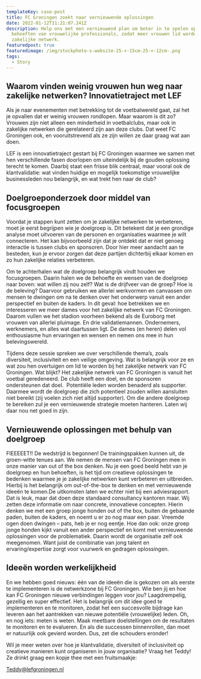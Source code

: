 ```yaml
---
templateKey: case-post
title: FC Groningen zoekt naar vernieuwende oplossingen
date: 2022-01-12T11:21:07.241Z
description: Help ons met een vernieuwend plan om beter in te spelen op de
  behoeften van vrouwelijke professionals, zodat meer vrouwen lid worden van ons
  zakelijke netwerk.
featuredpost: true
featuredimage: /img/stockphoto-s-website-25-×-15cm-25-×-12cm-.png
tags:
  - Story
---
```

## **Waarom vinden weinig vrouwen hun weg naar zakelijke netwerken? Innovatietraject met LEF**

 Als je naar evenementen met betrekking tot de voetbalwereld gaat, zal het je opvallen dat er weinig vrouwen rondlopen. Maar waarom is dit zo? Vrouwen zijn niet alleen een minderheid in voetbalclubs, maar ook in zakelijke netwerken die gerelateerd zijn aan deze clubs. Dat weet FC Groningen ook, en vooruitstrevend als ze zijn willen ze daar graag wat aan doen.

LEF is een innovatietraject gestart bij FC Groningen waarmee we samen met hen verschillende fasen doorlopen om uiteindelijk bij de gouden oplossing terecht te komen. Daarbij staat een frisse blik centraal, maar vooral ook de klantvalidatie: wat vinden huidige en mogelijk toekomstige vrouwelijke businessleden nou belangrijk, en wat trekt hen naar de club? 

## **Doelgroeponderzoek door middel van focusgroepen**

Voordat je stappen kunt zetten om je zakelijke netwerken te verbeteren, moet je eerst begrijpen wie je doelgroep is. Dit betekent dat je een grondige analyse moet uitvoeren van de personen en organisaties waarmee je wilt connecteren. Het kan bijvoorbeeld zijn dat je ontdekt dat er niet genoeg interactie is tussen clubs en sponsoren. Door hier meer aandacht aan te besteden, kun je ervoor zorgen dat deze partijen dichterbij elkaar komen en zo hun zakelijke relaties verbeteren.

Om te achterhalen wat de doelgroep belangrijk vindt houden we focusgroepen. Daarin halen we de behoefte en wensen van de doelgroep naar boven: wat willen zij nou zelf? Wat is de drijfveer van de groep? Hoe is de beleving? Daarvoor gebruiken we allerlei werkvormen en canvassen om mensen te dwingen om na te denken over het onderwerp vanuit een ander perspectief en buiten de kaders. In dit geval: hoe betrekken we en interesseren we meer dames voor het zakelijke netwerk van FC Groningen.  Daarom vullen we het stadion voorheen bekend als de Euroborg met vrouwen van allerlei pluimage. En drie validatiemannen. Ondernemers, werknemers, en alles wat daartussen ligt. De dames (en heren) delen vol enthousiasme hun ervaringen en wensen en nemen ons mee in hun belevingswereld. 

Tijdens deze sessie spreken we over verschillende thema’s, zoals diversiteit, inclusiviteit en een veilige omgeving. Wat is belangrijk voor ze en wat zou hen overtuigen om lid te worden bij het zakelijke netwerk van FC Groningen. Wat blijkt? Het zakelijke netwerk van FC Groningen is vanuit het voetbal geredeneerd. De club heeft een doel, en de sponsoren ondersteunen dat doel.  Potentiële leden worden benaderd als supporter. Daarmee wordt de doelgroep die zich potentieel zouden willen aansluiten niet bereikt (zij voelen zich niet altijd supporter). Om die andere doelgroep te bereiken zul je een vernieuwende strategie moeten hanteren. Laten wij daar nou net goed in zijn.

## **Vernieuwende oplossingen met behulp van doelgroep**

FIEEEEET!! De wedstrijd is begonnen! De trainingspakken kunnen uit, de groen-witte tenues aan. We nemen de mensen van FC Groningen mee in onze manier van out of the box denken. Nu je een goed beeld hebt van je doelgroep en hun behoeften, is het tijd om creatieve oplossingen te bedenken waarmee je je zakelijke netwerken kunt verbeteren en uitbreiden. Hierbij is het belangrijk om out-of-the-box te denken en met vernieuwende ideeën te komen.De uitkomsten laten we echter niet bij een adviesrapport. Dat is leuk, maar dat doen deze standaard consultancy kantoren maar. Wij zetten deze informatie om naar concrete, innovatieve concepten. Hierin denken we met een groep jonge honden out of the box, buiten de gebaande paden, buiten de kaders, en noemt u er zo nog maar een paar. Vreemde ogen doen dwingen – pats, heb je er nog eentje. Hoe dan ook: onze groep jonge honden kijkt vanuit een ander perspectief en komt met vernieuwende oplossingen voor de problematiek. Daarin wordt de organisatie zelf ook meegenomen. Want juist de combinatie van jong talent en ervaring/expertise zorgt voor vuurwerk en gedragen oplossingen. 

## **Ideeën worden werkelijkheid**

En we hebben goed nieuws: één van de ideeën die is gekozen om als eerste te implementeren is de netwerkzone bij FC Groningen. Wie ben jij en hoe kan FC Groningen nieuwe verbindingen leggen voor jou? Laagdrempelig, gezellig en super effectief. Het is belangrijk om dit idee goed te implementeren en te monitoren, zodat het een succesvolle bijdrage kan leveren aan het aantrekken van nieuwe potentiële (vrouwelijke) leden. Oh, en nog iets: meten is weten. Maak meetbare doelstellingen om de resultaten te monitoren en te evalueren. En als die successen binnenrollen, dan moet er natuurlijk ook gevierd worden. Dus, zet die schouders eronder!

Wil je meer weten over hoe je klantvalidatie, diversiteit of inclusiviteit op creatieve manieren kunt organiseren in jouw organisatie? Vraag het Teddy! Ze drinkt graag een kopje thee met een fruitsmaakje: 

[Teddy@lefgroningen.nl](mailto:Teddy@lefgroningen.nl)
